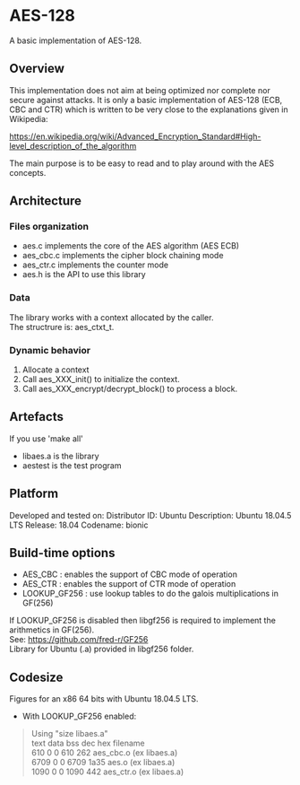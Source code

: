 # AES-128
A basic implementation of AES-128.

## Overview
This implementation does not aim at being optimized nor complete nor secure against attacks.
It is only a basic implementation of AES-128 (ECB, CBC and CTR) which is written 
to be very close to the explanations given in Wikipedia:

https://en.wikipedia.org/wiki/Advanced_Encryption_Standard#High-level_description_of_the_algorithm

The main purpose is to be easy to read and to play around with the AES concepts.

## Architecture

### Files organization
- aes.c implements the core of the AES algorithm (AES ECB)
- aes_cbc.c implements the cipher block chaining mode
- aes_ctr.c implements the counter mode
- aes.h is the API to use this library

### Data
The library works with a context allocated by the caller.  
The structrure is: aes_ctxt_t.

### Dynamic behavior
1. Allocate a context
2. Call aes_XXX_init() to initialize the context.
3. Call aes_XXX_encrypt/decrypt_block() to process a block.

## Artefacts
If you use 'make all'
- libaes.a is the library
- aestest is the test program

## Platform
Developed and tested on:
Distributor ID: Ubuntu
Description:    Ubuntu 18.04.5 LTS
Release:    18.04
Codename:   bionic

## Build-time options
- AES_CBC : enables the support of CBC mode of operation 
- AES_CTR : enables the support of CTR mode of operation
- LOOKUP_GF256 : use lookup tables to do the galois multiplications in GF(256)

If LOOKUP_GF256 is disabled then libgf256 is required to implement the arithmetics in GF(256).  
See: https://github.com/fred-r/GF256  
Library for Ubuntu (.a) provided in libgf256 folder. 

## Codesize
Figures for an x86 64 bits with Ubuntu 18.04.5 LTS.  

- With LOOKUP_GF256 enabled:
> Using "size libaes.a"  
   text    data     bss     dec     hex filename  
    610       0       0     610     262 aes_cbc.o (ex libaes.a)  
   6709       0       0    6709    1a35 aes.o (ex libaes.a)  
   1090       0       0    1090     442 aes_ctr.o (ex libaes.a)  


